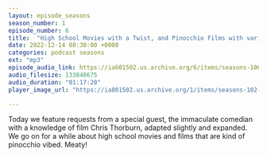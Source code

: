 ```yaml
---
layout: episode_seasons
season_number: 1
episode_number: 6
title:  "High School Movies with a Twist, and Pinocchio Films with various sub categories"
date: 2022-12-14 08:30:00 +0000
categories: podcast seasons
ext: "mp3"
episode_audio_link: https://ia601502.us.archive.org/6/items/seasons-106-high-school-movies-with-a-twist-pinocchio-films-and-various-subcategories/Seasons%20%23%20106%20-%20High%20School%20Movies%20With%20A%20Twist%2C%20Pinocchio%20Films%20and%20Various%20Subcategories.m4a
audio_filesize: 133840675
audio_duration: "01:17:20"
player_image_url: "https://ia801502.us.archive.org/1/items/seasons-102-frank-sinatra-songs-and-woman-as-weapons/2000x2000_Seasons_Podcast_Art.jpg"

---
```

Today we feature requests from a special guest, the immaculate comedian with a knowledge of film Chris Thorburn, adapted slightly and expanded. We go on for a while about high school movies and films that are kind of pinocchio vibed. Meaty! 